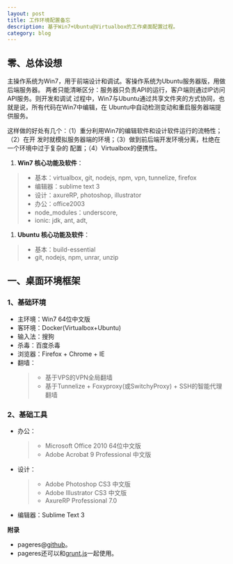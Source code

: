 ```yaml
---
layout: post
title: 工作环境配置备忘
description: 基于Win7+Ubuntu@Virtualbox的工作桌面配置过程。
category: blog
---
```


## 零、总体设想

主操作系统为Win7，用于前端设计和调试。客操作系统为Ubuntu服务器版，用做后端服务器。
两者只能清晰区分：服务器只负责API的运行，客户端则通过IP访问API服务。则开发和调试
过程中，Win7与Ubuntu通过共享文件夹的方式协同，也就是说，所有代码在Win7中编辑，在
Ubuntu中自动检测变动和重启服务器端提供服务。

这样做的好处有几个：（1）重分利用Win7的编辑软件和设计软件运行的流畅性；（2）在开
发时就模拟服务器端的环境；（3）做到前后端开发环境分离，杜绝在一个环境中过于复杂的
配置；（4）Virtualbox的便携性。

1. **Win7 核心功能及软件**：
  > - 基本：virtualbox, git, nodejs, npm, vpn, tunnelize, firefox
  > - 编辑器：sublime text 3
  > - 设计：axureRP, photoshop, illustrator
  > - 办公：office2003
  > - node_modules：underscore, 
  > - ionic: jdk, ant, adt,

1. **Ubuntu 核心功能及软件**：
  > - 基本：build-essential
  > - git, nodejs, npm, unrar, unzip

## 一、桌面环境框架

### 1、基础环境

- 主环境：Win7 64位中文版
- 客环境：Docker(Virtualbox+Ubuntu)
- 输入法：搜狗
- 杀毒：百度杀毒
- 浏览器：Firefox + Chrome + IE
- 翻墙：
    > - 基于VPS的VPN全局翻墙
    > - 基于Tunnelize + Foxyproxy(或SwitchyProxy) + SSH的智能代理翻墙

### 2、基础工具

- 办公：
    > - Microsoft Office 2010 64位中文版
    > - Adobe Acrobat 9 Professional 中文版
- 设计：
    > - Adobe Photoshop CS3 中文版
    > - Adobe Illustrator CS3 中文版
    > - AxureRP Professional 7.0
- 编辑器：Sublime Text 3


**附录**

- pageres@[github](https://github.com/sindresorhus/pageres)。
- pageres还可以和[grunt.js](https://github.com/sindresorhus/grunt-pageres)一起使用。
